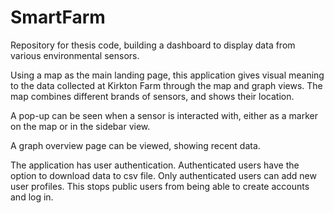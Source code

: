 # SmartFarm

Repository for thesis code, building a dashboard to display data from various environmental sensors.

Using a map as the main landing page, this application gives visual meaning to the data collected at Kirkton Farm through the map and graph views. The map combines different brands of sensors, and shows their location.

A pop-up can be seen when a sensor is interacted with, either as a marker on the map or in the sidebar view.




A graph overview page can be viewed, showing recent data.

The application has user authentication. Authenticated users have the option to download data to csv file. Only authenticated users can add new user profiles. This stops public users from being able to create accounts and log in.
